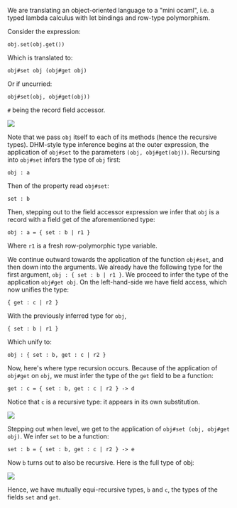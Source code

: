 We are translating an object-oriented language to a "mini ocaml", i.e. a typed lambda calculus with let bindings and row-type polymorphism.

Consider the expression:

    obj.set(obj.get())

Which is translated to:

    obj#set obj (obj#get obj)

Or if uncurried:

    obj#set(obj, obj#get(obj))

`#` being the record field accessor.

![](https://github.com/sinelaw/infernu/blob/kind/docs/images/inference.dot.png)

Note that we pass `obj` itself to each of its methods (hence the recursive types). DHM-style type inference begins at the outer expression, the application of `obj#set` to the parameters `(obj, obj#get(obj))`. Recursing into `obj#set` infers the type of `obj` first:

    obj : a

Then of the property read `obj#set`:

    set : b

Then, stepping out to the field accessor expression we infer that `obj` is a record with a field get of the aforementioned type:

    obj : a = { set : b | r1 }

Where `r1` is a fresh row-polymorphic type variable.

We continue outward towards the application of the function `obj#set`, and then down into the arguments. We already have the following type for the first argument, `obj : { set : b | r1 }`. We proceed to infer the type of the application `obj#get obj`. On the left-hand-side we have field access, which now unifies the type:

    { get : c | r2 }

With the previously inferred type for `obj`,

    { set : b | r1 }

Which unify to:

    obj : { set : b, get : c | r2 }

Now, here's where type recursion occurs. Because of the application of `obj#get` on `obj`, we must infer the type of the `get` field to be a function:

    get : c = { set : b, get : c | r2 } -> d

Notice that `c` is a recursive type: it appears in its own substitution.

![](https://github.com/sinelaw/infernu/blob/kind/docs/images/inference-get.dot.png)

Stepping out when level, we get to the application of `obj#set (obj, obj#get obj)`. We infer `set` to be a function:

    set : b = { set : b, get : c | r2 } -> e

Now `b` turns out to also be recursive. Here is the full type of obj:

![](https://github.com/sinelaw/infernu/blob/kind/docs/images/inference-getset.dot.png)

Hence, we have mutually equi-recursive types, `b` and `c`, the types of the fields `set` and `get`.

